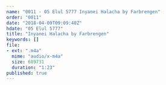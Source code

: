 ```yaml
---
name: "0011 - 05 Elul 5777 Inyanei Halacha by Farbrengen"
order: "0011"
date: "2018-04-09T09:09:40Z"
hdate: "05 Elul 5777"
title: "Inyanei Halacha by Farbrengen"
keywords: []
file:
- ext: ".m4a"
  mime: "audio/x-m4a"
  size: 689731
  duration: "1:23"
published: true
---
```


